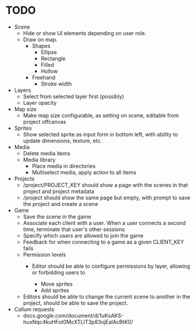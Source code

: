 # TODO

* Scene
    * Hide or show UI elements depending on user role.
    * Draw on map.
        * Shapes
            * Ellipse
            * Rectangle
            * Filled
            * Hollow
        * Freehand
            * Stroke width
* Layers
    * Select from selected layer first (possibly)
    * Layer opacity
* Map size
    * Make map size configurable, as setting on scene, editable from project
        offcanvas
* Sprites
    * Show selected sprite as input form in bottom left, with ability to update
        dimensions, texture, etc.
* Media
    * Delete media items
    * Media library
        * Place media in directories
        * Multiselect media, apply action to all items
* Projects
    * /project/PROJECT_KEY should show a page with the scenes in that project
        and project metadata
    * /project should show the same page but empty, with prompt to save the
        project and create a scene
* Game
    * Save the scene in the game
    * Associate each client with a user. When a user connects a second time,
        terminate that user's other sessions
    * Specify which users are allowed to join the game
    * Feedback for when connecting to a game as a given CLIENT_KEY fails
    * Permission levels
        * Editor should be able to configure permissions by layer, allowing or
            forbidding users to
            
            * Move sprites
            * Add sprites
    * Editors should be able to change the current scene to another in the
        project, should be able to save the project. 
* Callum requests
    * docs.google.com/document/d/1uKsAKS-huxNqc4kuHFot0McXTLlT3p83ojEalAcBtK0/
